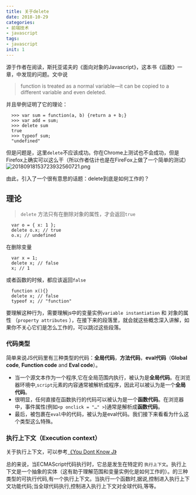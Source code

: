```yaml
---
title: 关于delete
date: 2018-10-29
categories: 
- 前端技术
- javascript
tags: 
- javascript
init: 1
---
```


源于作者在阅读，斯托亚诺夫的《面向对象的Javascript》，这本书《函数》一章，中发现的问题。文中说

> function is treated as a normal variable—it can be copied to a different variable and even deleted.

并且举例证明了它的理论：

```
  >>> var sum = function(a, b) {return a + b;}
  >>> var add = sum;
  >>> delete sum
  true
  >>> typeof sum;
  "undefined"
```
但是问题是，这里`delete`不应该成功。你在Chrome上测试也不会成功，但是Firefox上确实可以这么干（所以作者估计也是在FireFox上做了一个简单的测试）
![20180918153723932560721.png](http://hksite.cn/20180918153723932560721.png)

由此，引入了一个很有意思的话题：delete到底是如何工作的？

## 理论

> `delete` 方法只有在删除对象的属性，才会返回`true`

```
  var o = { x: 1 };
  delete o.x; // true
  o.x; // undefined
```

在删除变量

```
  var x = 1;
  delete x; // false
  x; // 1
```

或者函数的时候，都应该返回`false`

```
  function x(){}
  delete x; // false
  typeof x; // "function"
```

要理解这种行为，需要理解js中的变量实例`variable instantiation` 和 对象的属性 （`property attributes` ），在接下来的段落里，就会就这些概念深入讲解，如果你不关心它们是怎么工作的，可以跳过这些段落。

### 代码类型

简单来说JS代码里有三种类型的代码：**全局代码**，**方法代码**，**eval代码**（**Global code**, **Function code** and **Eval code**）。

- 当一个源文本作为一个程序,它在全局范围内执行，被认为是**全局代码**。在浏览器环境中,`script`元素的内容通常被解析成程序，因此可以被认为是一个**全局代码**。
- 很明显，任何直接在函数执行的代码可以被认为是一个**函数代码**。在浏览器中，事件属性(例如`<p onclick = "…" >`)通常是解析成**函数代码**。
- 最后，被包裹在`eval`中的代码，被认为是eval代码。我们接下来看看为什么这个类型这么特殊。



### 执行上下文（Execution context）

关于执行上下文，可以参考[《You Dont Know J》](https://github.com/getify/You-Dont-Know-JS/blob/master/scope%20&%20closures/README.md#you-dont-know-js-scope--closures)

总的来说，当ECMAScript代码执行时，它总是发生在特定的 `执行上下文`。执行上下文是一个抽象的实体（这有助于理解范围和变量实例化是如何工作的）。的三种类型的可执行代码,有一个执行上下文。当执行一个函数时,据说,控制进入执行上下文功能代码;当全球代码执行,控制进入执行上下文对全球代码,等等。